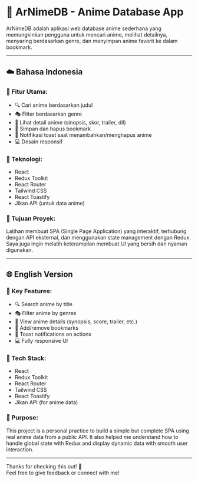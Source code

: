 # 🌸 ArNimeDB - Anime Database App

ArNimeDB adalah aplikasi web database anime sederhana yang memungkinkan pengguna untuk mencari anime, melihat detailnya, menyaring berdasarkan genre, dan menyimpan anime favorit ke dalam bookmark.

---

## ☁️ Bahasa Indonesia

### 🚀 Fitur Utama:

- 🔍 Cari anime berdasarkan judul
- 🎭 Filter berdasarkan genre
- 📄 Lihat detail anime (sinopsis, skor, trailer, dll)
- 📑 Simpan dan hapus bookmark
- 🔔 Notifikasi toast saat menambahkan/menghapus anime
- 💻 Desain responsif

### 🔧 Teknologi:

- React
- Redux Toolkit
- React Router
- Tailwind CSS
- React Toastify
- Jikan API (untuk data anime)

### 🎯 Tujuan Proyek:

Latihan membuat SPA (Single Page Application) yang interaktif, terhubung dengan API eksternal, dan menggunakan state management dengan Redux. Saya juga ingin melatih keterampilan membuat UI yang bersih dan nyaman digunakan.

---

## 🌐 English Version

### 🚀 Key Features:

- 🔍 Search anime by title
- 🎭 Filter anime by genres
- 📄 View anime details (synopsis, score, trailer, etc.)
- 📑 Add/remove bookmarks
- 🔔 Toast notifications on actions
- 💻 Fully responsive UI

### 🔧 Tech Stack:

- React
- Redux Toolkit
- React Router
- Tailwind CSS
- React Toastify
- Jikan API (for anime data)

### 🎯 Purpose:

This project is a personal practice to build a simple but complete SPA using real anime data from a public API. It also helped me understand how to handle global state with Redux and display dynamic data with smooth user interaction.

---


Thanks for checking this out! 🌸  
Feel free to give feedback or connect with me!
